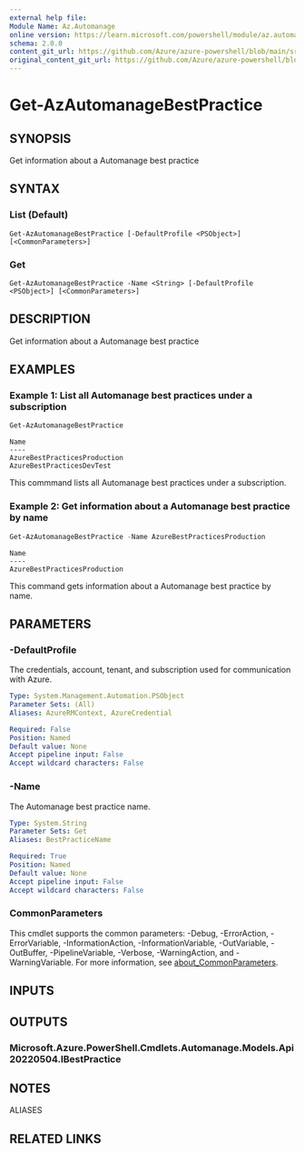 ```yaml
---
external help file: 
Module Name: Az.Automanage
online version: https://learn.microsoft.com/powershell/module/az.automanage/get-azautomanagebestpractice
schema: 2.0.0
content_git_url: https://github.com/Azure/azure-powershell/blob/main/src/Automanage/Automanage/help/Get-AzAutomanageBestPractice.md
original_content_git_url: https://github.com/Azure/azure-powershell/blob/main/src/Automanage/Automanage/help/Get-AzAutomanageBestPractice.md
---
```


# Get-AzAutomanageBestPractice

## SYNOPSIS
Get information about a Automanage best practice

## SYNTAX

### List (Default)
```
Get-AzAutomanageBestPractice [-DefaultProfile <PSObject>] [<CommonParameters>]
```

### Get
```
Get-AzAutomanageBestPractice -Name <String> [-DefaultProfile <PSObject>] [<CommonParameters>]
```

## DESCRIPTION
Get information about a Automanage best practice

## EXAMPLES

### Example 1: List all Automanage best practices under a subscription
```powershell
Get-AzAutomanageBestPractice
```

```output
Name
----
AzureBestPracticesProduction
AzureBestPracticesDevTest
```

This commmand lists all Automanage best practices under a subscription.

### Example 2: Get information about a Automanage best practice by name
```powershell
Get-AzAutomanageBestPractice -Name AzureBestPracticesProduction
```

```output
Name
----
AzureBestPracticesProduction
```

This command gets information about a Automanage best practice by name.

## PARAMETERS

### -DefaultProfile
The credentials, account, tenant, and subscription used for communication with Azure.

```yaml
Type: System.Management.Automation.PSObject
Parameter Sets: (All)
Aliases: AzureRMContext, AzureCredential

Required: False
Position: Named
Default value: None
Accept pipeline input: False
Accept wildcard characters: False
```

### -Name
The Automanage best practice name.

```yaml
Type: System.String
Parameter Sets: Get
Aliases: BestPracticeName

Required: True
Position: Named
Default value: None
Accept pipeline input: False
Accept wildcard characters: False
```

### CommonParameters
This cmdlet supports the common parameters: -Debug, -ErrorAction, -ErrorVariable, -InformationAction, -InformationVariable, -OutVariable, -OutBuffer, -PipelineVariable, -Verbose, -WarningAction, and -WarningVariable. For more information, see [about_CommonParameters](http://go.microsoft.com/fwlink/?LinkID=113216).

## INPUTS

## OUTPUTS

### Microsoft.Azure.PowerShell.Cmdlets.Automanage.Models.Api20220504.IBestPractice

## NOTES

ALIASES

## RELATED LINKS

